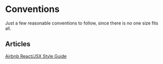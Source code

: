 # Conventions

Just a few reasonable conventions to follow, since there is no one size fits all.

## Articles

[Airbnb React/JSX Style Guide](https://github.com/airbnb/javascript/tree/master/react)